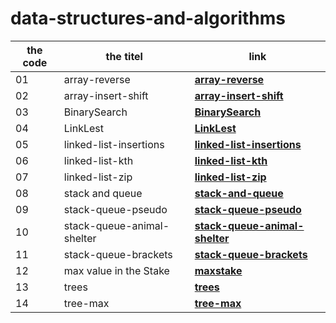 # data-structures-and-algorithms
|  the code |  the titel | link  | 
|-----------|------------|-------|
01            | array-reverse| **[array-reverse](https://waelalqawasmi.github.io/data-structures-and-algorithms/java/Challenge01/REDME1)**
02            | array-insert-shift| **[array-insert-shift](https://waelalqawasmi.github.io/data-structures-and-algorithms/java/Challenge02/REDME1)**
03            |BinarySearch| **[BinarySearch](https://waelalqawasmi.github.io/data-structures-and-algorithms/java/Challenge03/REDME1)**
04            | LinkLest| **[LinkLest](https://github.com/WaelAlQawasmi/data-structures-and-algorithms/tree/main/java/LinkLest)**
05         | linked-list-insertions| **[linked-list-insertions](https://github.com/WaelAlQawasmi/data-structures-and-algorithms/tree/main/java/linked-list-insertions)**
06         |linked-list-kth| **[linked-list-kth](https://github.com/WaelAlQawasmi/data-structures-and-algorithms/tree/main/java/linked-list-kth)**
07         |linked-list-zip| **[linked-list-zip](https://github.com/WaelAlQawasmi/data-structures-and-algorithms/tree/main/java/linked-list-zip)**
08         |stack and queue| **[stack-and-queue](https://github.com/WaelAlQawasmi/data-structures-and-algorithms/tree/main/java/stack-and-queue)**
09         |stack-queue-pseudo| **[stack-queue-pseudo](https://github.com/WaelAlQawasmi/data-structures-and-algorithms/tree/main/java/stack-queue-pseudo)**
10        |stack-queue-animal-shelter| **[stack-queue-animal-shelter](https://github.com/WaelAlQawasmi/data-structures-and-algorithms/tree/main/java/stack-queue-animal-shelter)**
11       |stack-queue-brackets| **[stack-queue-brackets](https://github.com/WaelAlQawasmi/data-structures-and-algorithms/tree/main/java/stack-queue-brackets)**
12       |max value in the Stake| **[maxstake](https://github.com/WaelAlQawasmi/data-structures-and-algorithms/tree/main/java/maxstake)**
13     |trees| **[trees](https://github.com/WaelAlQawasmi/data-structures-and-algorithms/tree/main/java/trees)**
14     |tree-max| **[tree-max](https://github.com/WaelAlQawasmi/data-structures-and-algorithms/tree/main/java/tree-max)**




